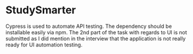# StudySmarter
Cypress is used to automate API testing. The dependency should be installable easily via npm.
The 2nd part of the task with regards to UI is not submitted as I did mention in the interview that the application is not really ready for UI automation testing.
